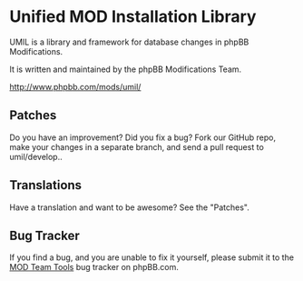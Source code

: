 # Unified MOD Installation Library

UMIL is a library and framework for database changes in phpBB Modifications.

It is written and maintained by the phpBB Modifications Team.

http://www.phpbb.com/mods/umil/

## Patches

Do you have an improvement?  Did you fix a bug?  Fork our GitHub repo, make your changes in a separate branch, and send a pull request to umil/develop..

## Translations

Have a translation and want to be awesome?  See the "Patches".

## Bug Tracker

If you find a bug, and you are unable to fix it yourself, please submit it to the [MOD Team Tools](http://www.phpbb.com/bugs/modteamtools/) bug tracker on phpBB.com.
